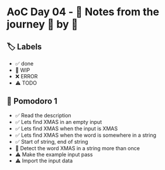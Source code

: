 # AoC Day 04 - 📝 Notes from the journey 🍅 by 🍅

## 🏷️ Labels

- ✅ done
- 🚧 WIP
- ❌ ERROR
- ⚠️ TODO

## 🍅 Pomodoro 1
- ✅ Read the description
- ✅ Lets find XMAS in an empty input
- ✅ Lets find XMAS when the input is XMAS
- ✅ Lets find XMAS when the word is somewhere in a string
- ✅ Start of string, end of string
- 🚧 Detect the word XMAS in a string more than once
- ⚠️ Make the example input pass
- ⚠️ Import the input data


